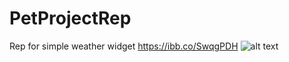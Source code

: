 # PetProjectRep
 Rep for simple weather widget
 https://ibb.co/SwqgPDH
 ![alt text](https://i.ibb.co/s9L42pc/575dc4f610559227f8617cc4d08c5268-badge.webp)

